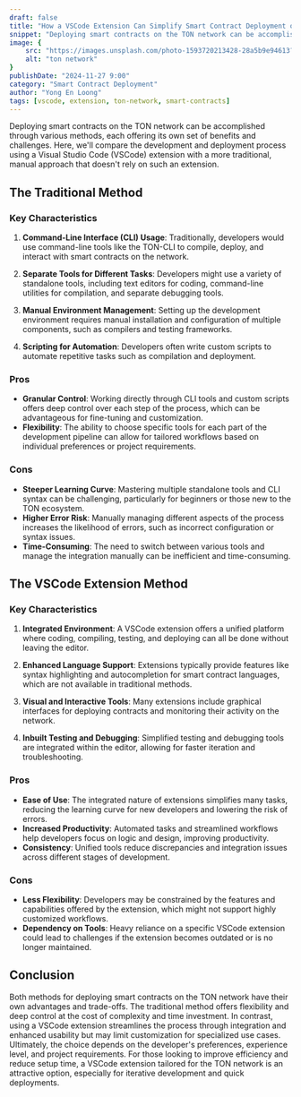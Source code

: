 ```yaml
---
draft: false
title: "How a VSCode Extension Can Simplify Smart Contract Deployment on the TON Network"
snippet: "Deploying smart contracts on the TON network can be accomplished through various methods, each offering its own set of benefits and challenges. Here, we'll compare the development and deployment process using a Visual Studio Code (VSCode) extension with a more traditional, manual approach that doesn't rely on such an extension."
image: {
    src: "https://images.unsplash.com/photo-1593720213428-28a5b9e94613?&fit=crop&w=430&h=240",
    alt: "ton network"
}
publishDate: "2024-11-27 9:00"
category: "Smart Contract Deployment"
author: "Yong En Loong"
tags: [vscode, extension, ton-network, smart-contracts]
---
```


Deploying smart contracts on the TON network can be accomplished through various methods, each offering its own set of benefits and challenges. Here, we'll compare the development and deployment process using a Visual Studio Code (VSCode) extension with a more traditional, manual approach that doesn't rely on such an extension.

## The Traditional Method

### Key Characteristics

1. **Command-Line Interface (CLI) Usage**: Traditionally, developers would use command-line tools like the TON-CLI to compile, deploy, and interact with smart contracts on the network.

2. **Separate Tools for Different Tasks**: Developers might use a variety of standalone tools, including text editors for coding, command-line utilities for compilation, and separate debugging tools.

3. **Manual Environment Management**: Setting up the development environment requires manual installation and configuration of multiple components, such as compilers and testing frameworks.

4. **Scripting for Automation**: Developers often write custom scripts to automate repetitive tasks such as compilation and deployment.

### Pros

- **Granular Control**: Working directly through CLI tools and custom scripts offers deep control over each step of the process, which can be advantageous for fine-tuning and customization.
- **Flexibility**: The ability to choose specific tools for each part of the development pipeline can allow for tailored workflows based on individual preferences or project requirements.

### Cons

- **Steeper Learning Curve**: Mastering multiple standalone tools and CLI syntax can be challenging, particularly for beginners or those new to the TON ecosystem.
- **Higher Error Risk**: Manually managing different aspects of the process increases the likelihood of errors, such as incorrect configuration or syntax issues.
- **Time-Consuming**: The need to switch between various tools and manage the integration manually can be inefficient and time-consuming.

## The VSCode Extension Method

### Key Characteristics

1. **Integrated Environment**: A VSCode extension offers a unified platform where coding, compiling, testing, and deploying can all be done without leaving the editor.

2. **Enhanced Language Support**: Extensions typically provide features like syntax highlighting and autocompletion for smart contract languages, which are not available in traditional methods.

3. **Visual and Interactive Tools**: Many extensions include graphical interfaces for deploying contracts and monitoring their activity on the network.

4. **Inbuilt Testing and Debugging**: Simplified testing and debugging tools are integrated within the editor, allowing for faster iteration and troubleshooting.

### Pros

- **Ease of Use**: The integrated nature of extensions simplifies many tasks, reducing the learning curve for new developers and lowering the risk of errors.
- **Increased Productivity**: Automated tasks and streamlined workflows help developers focus on logic and design, improving productivity.
- **Consistency**: Unified tools reduce discrepancies and integration issues across different stages of development.

### Cons

- **Less Flexibility**: Developers may be constrained by the features and capabilities offered by the extension, which might not support highly customized workflows.
- **Dependency on Tools**: Heavy reliance on a specific VSCode extension could lead to challenges if the extension becomes outdated or is no longer maintained.

## Conclusion

Both methods for deploying smart contracts on the TON network have their own advantages and trade-offs. The traditional method offers flexibility and deep control at the cost of complexity and time investment. In contrast, using a VSCode extension streamlines the process through integration and enhanced usability but may limit customization for specialized use cases. Ultimately, the choice depends on the developer's preferences, experience level, and project requirements. For those looking to improve efficiency and reduce setup time, a VSCode extension tailored for the TON network is an attractive option, especially for iterative development and quick deployments.